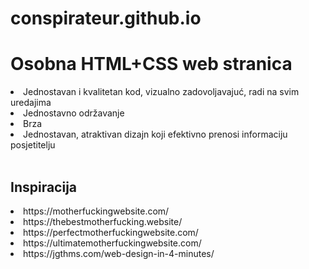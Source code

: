 # conspirateur.github.io

<h1>Osobna <b>HTML+CSS</b> web stranica</h1>

<li>Jednostavan i kvalitetan kod, vizualno zadovoljavajuć, radi na svim uredajima</li>
<li>Jednostavno održavanje</li>
<li>Brza</li>
<li>Jednostavan, atraktivan dizajn koji efektivno prenosi informaciju posjetitelju</li>

<br>

<h2>Inspiracija</h2>
<li>https://motherfuckingwebsite.com/</li>
<li>https://thebestmotherfucking.website/</li>
<li>https://perfectmotherfuckingwebsite.com/</li>
<li>https://ultimatemotherfuckingwebsite.com/</li>
<li>https://jgthms.com/web-design-in-4-minutes/</li>
